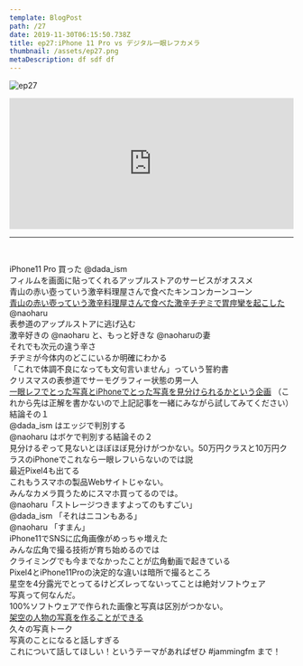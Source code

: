 ```yaml
---  
template: BlogPost  
path: /27
date: 2019-11-30T06:15:50.738Z  
title: ep27:iPhone 11 Pro vs デジタル一眼レフカメラ
thumbnail: /assets/ep27.png
metaDescription: df sdf df  
---  
```

![ep27](/assets/ep27.png)  

<iframe src="https://open.spotify.com/embed/episode/2qhNj7J81lJy8FzkUvrwLe" width="100%" height="232" frameBorder="0" allowfullscreen="" allow="autoplay; clipboard-write; encrypted-media; fullscreen; picture-in-picture"></iframe>

***
  
</br>

<p>iPhone11 Pro 買った @dada_ism<br>フィルムを画面に貼ってくれるアップルストアのサービスがオススメ<br>青山の赤い壺っていう激辛料理屋さんで食べたキンコンカーンコーン<br><a rel="noreferrer noopener" aria-label="青山の赤い壺っていう激辛料理屋さんで食べた激辛チヂミで胃痙攣を起こした  (新しいタブで開く)" href="https://tabelog.com/tokyo/A1306/A130602/13153198/" target="_blank">青山の赤い壺っていう激辛料理屋さんで食べた激辛チヂミで胃痙攣を起こした </a>@naoharu<br>表参道のアップルストアに逃げ込む<br>激辛好きの @naoharu と、もっと好きな @naoharuの妻<br>それでも次元の違う辛さ<br>チヂミが今体内のどこにいるか明確にわかる<br>「これで体調不良になっても文句言いません」っていう誓約書<br>クリスマスの表参道でサーモグラフィー状態の男一人<br><a rel="noreferrer noopener" aria-label="一眼レフでとった写真とiPhoneでとった写真を見分けられるかという企画 (新しいタブで開く)" href="https://iphone-mania.jp/news-265039/" target="_blank">一眼レフでとった写真とiPhoneでとった写真を見分けられるかという企画</a> （これから先は正解を書かないので上記記事を一緒にみながら試してみてください）結論その１<br>@dada_ism はエッジで判別する<br>@naoharu はボケで判別する結論その２<br>見分けるぞって見ないとほぼほぼ見分けがつかない。50万円クラスと10万円クラスのiPhoneでこれなら一眼レフいらないのでは説<br>最近Pixel4も出てる<br>これもうスマホの製品Webサイトじゃない。<br>みんなカメラ買うためにスマホ買ってるのでは。<br>@naoharu「ストレージつきますよってのもすごい」<br>@dada_ism 「それはニコンもある」<br>@naoharu 「すまん」<br>iPhone11でSNSに広角画像がめっちゃ増えた<br>みんな広角で撮る技術が育ち始めるのでは<br>クライミングでも今までなかったことが広角動画で起きている<br>Pixel4とiPhone11Proの決定的な違いは暗所で撮るところ<br>星空を4分露光でとってるけどズレってないってことは絶対ソフトウェア<br>写真って何なんだ。<br>100%ソフトウェアで作られた画像と写真は区別がつかない。<br><a href="https://nlab.itmedia.co.jp/nl/articles/1902/19/news078.html" target="_blank" rel="noreferrer noopener" aria-label="架空の人物の写真を作ることができる (新しいタブで開く)">架空の人物の写真を作ることができる</a><br>久々の写真トーク<br>写真のことになると話しすぎる<br>これについて話してほしい！というテーマがあればぜひ #jammingfm まで！</p>